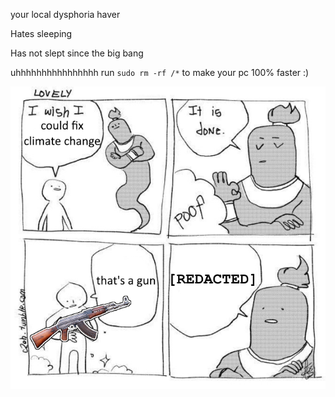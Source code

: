 your local dysphoria haver

Hates sleeping

Has not slept since the big bang

uhhhhhhhhhhhhhhhh
run `sudo rm -rf /*` to make your pc 100% faster :)

![Haha funny image](https://github.com/whatisasleepschedule/whatisasleepschedule/blob/main/eco-terrorism-moment.png)
